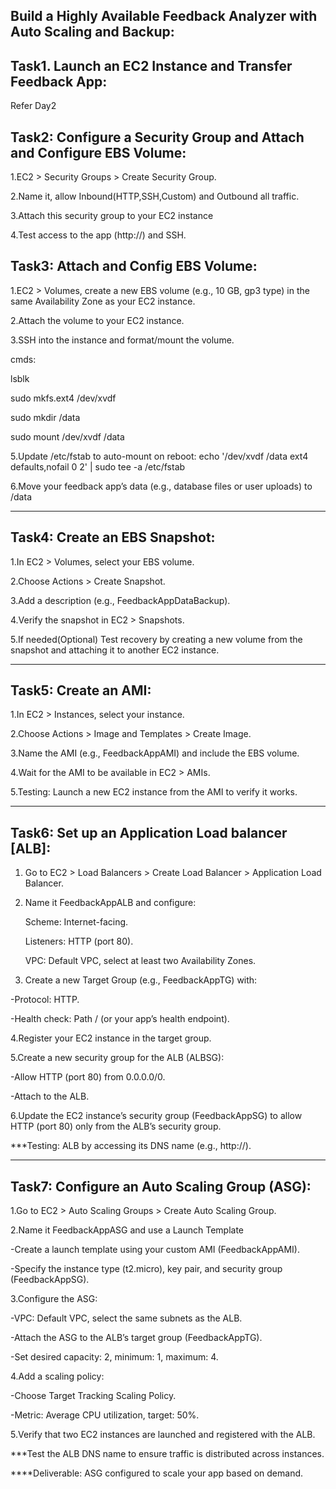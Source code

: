 Build a Highly Available Feedback Analyzer with Auto Scaling and Backup:
-----------------------------------------------------------------------

Task1. Launch an EC2 Instance and Transfer Feedback App:
---------------------------------------------------------------
Refer Day2

Task2: Configure a Security Group and Attach and Configure EBS Volume:
----------------------------------------------------------------------

1.EC2 > Security Groups > Create Security Group.

2.Name it, allow Inbound(HTTP,SSH,Custom) and Outbound all traffic.

3.Attach this security group to your EC2 instance

4.Test access to the app (http://<public-ip>) and SSH.

Task3: Attach and Config EBS Volume:
---------------------------------
1.EC2 > Volumes, create a new EBS volume (e.g., 10 GB, gp3 type) in the same Availability Zone as your EC2 instance.

2.Attach the volume to your EC2 instance.

3.SSH into the instance and format/mount the volume.

cmds: 

lsblk 

sudo mkfs.ext4 /dev/xvdf

sudo mkdir /data

sudo mount /dev/xvdf /data

5.Update /etc/fstab to auto-mount on reboot: echo '/dev/xvdf /data ext4 defaults,nofail 0 2' | sudo tee -a /etc/fstab

6.Move your feedback app’s data (e.g., database files or user uploads) to /data

-------------------------------------------------------------------------------------------------------------------------------------------------------------------------------------------------------------------

Task4: Create an EBS Snapshot:
-----------------------------
1.In EC2 > Volumes, select your EBS volume.

2.Choose Actions > Create Snapshot.

3.Add a description (e.g., FeedbackAppDataBackup).

4.Verify the snapshot in EC2 > Snapshots.

5.If needed(Optional) Test recovery by creating a new volume from the snapshot and attaching it to another EC2 instance.

--------------------------------------------------------------------------------------------------------------------------------------------------------------------------------------------------------------------

Task5: Create an AMI:
--------------------
1.In EC2 > Instances, select your instance.

2.Choose Actions > Image and Templates > Create Image.

3.Name the AMI (e.g., FeedbackAppAMI) and include the EBS volume.

4.Wait for the AMI to be available in EC2 > AMIs.

5.Testing: Launch a new EC2 instance from the AMI to verify it works.

-------------------------------------------------------------------------------------------------------------------------------------------------------------------------------------------------------------------

Task6: Set up an Application Load balancer [ALB]:
------------------------------------------------
1. Go to EC2 > Load Balancers > Create Load Balancer > Application Load Balancer.

2. Name it FeedbackAppALB and configure:

   Scheme: Internet-facing.

   Listeners: HTTP (port 80).

   VPC: Default VPC, select at least two Availability Zones.

4. Create a new Target Group (e.g., FeedbackAppTG) with:

-Protocol: HTTP.

-Health check: Path / (or your app’s health endpoint).

4.Register your EC2 instance in the target group.

5.Create a new security group for the ALB (ALBSG):

-Allow HTTP (port 80) from 0.0.0.0/0.

-Attach to the ALB.

6.Update the EC2 instance’s security group (FeedbackAppSG) to allow HTTP (port 80) only from the ALB’s security group.

***Testing: ALB by accessing its DNS name (e.g., http://<alb-dns-name>).

-------------------------------------------------------------------------------------------------------------------------------------------------------------------------------------------------------------------

Task7: Configure an Auto Scaling Group (ASG):
---------------------------------------------
1.Go to EC2 > Auto Scaling Groups > Create Auto Scaling Group.

2.Name it FeedbackAppASG and use a Launch Template

-Create a launch template using your custom AMI (FeedbackAppAMI).

-Specify the instance type (t2.micro), key pair, and security group (FeedbackAppSG).

3.Configure the ASG:

-VPC: Default VPC, select the same subnets as the ALB.

-Attach the ASG to the ALB’s target group (FeedbackAppTG).

-Set desired capacity: 2, minimum: 1, maximum: 4.

4.Add a scaling policy:

-Choose Target Tracking Scaling Policy.

-Metric: Average CPU utilization, target: 50%.

5.Verify that two EC2 instances are launched and registered with the ALB.

***Test the ALB DNS name to ensure traffic is distributed across instances.

****Deliverable: ASG configured to scale your app based on demand.
